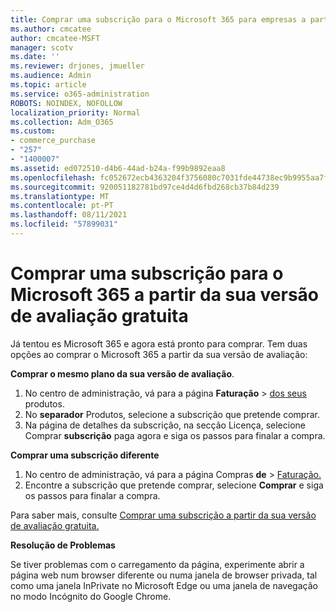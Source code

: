 ```yaml
---
title: Comprar uma subscrição para o Microsoft 365 para empresas a partir da sua versão de avaliação gratuita
ms.author: cmcatee
author: cmcatee-MSFT
manager: scotv
ms.date: ''
ms.reviewer: drjones, jmueller
ms.audience: Admin
ms.topic: article
ms.service: o365-administration
ROBOTS: NOINDEX, NOFOLLOW
localization_priority: Normal
ms.collection: Adm_O365
ms.custom:
- commerce_purchase
- "257"
- "1400007"
ms.assetid: ed072510-d4b6-44ad-b24a-f99b9892eaa8
ms.openlocfilehash: fc052672ecb4363204f3756080c7031fde44738ec9b9955aa7ffbe9b57d2603a
ms.sourcegitcommit: 920051182781bd97ce4d4d6fbd268cb37b84d239
ms.translationtype: MT
ms.contentlocale: pt-PT
ms.lasthandoff: 08/11/2021
ms.locfileid: "57899031"
---
```

# <a name="buy-a-subscription-to-microsoft-365-from-your-free-trial"></a>Comprar uma subscrição para o Microsoft 365 a partir da sua versão de avaliação gratuita

Já tentou es Microsoft 365 e agora está pronto para comprar. Tem duas opções ao comprar o Microsoft 365 a partir da sua versão de avaliação:
  
 **Comprar o mesmo plano da sua versão de avaliação**.
  
1. No centro de administração, vá para a página **Faturação** \> [dos seus](https://go.microsoft.com/fwlink/p/?linkid=842054) produtos.
2. No **separador** Produtos, selecione a subscrição que pretende comprar.
3. Na página de detalhes da  subscrição, na secção Licença, selecione Comprar **subscrição** paga agora e siga os passos para finalar a compra.
 
**Comprar uma subscrição diferente**
  
1. No centro de administração, vá para a página Compras **de** \> [Faturação.](https://go.microsoft.com/fwlink/p/?linkid=868433)
2. Encontre a subscrição que pretende comprar, selecione **Comprar** e siga os passos para finalar a compra.

Para saber mais, consulte [Comprar uma subscrição a partir da sua versão de avaliação gratuita.](https://docs.microsoft.com/microsoft-365/commerce/try-or-buy-microsoft-365#buy-a-subscription-from-your-free-trial)

**Resolução de Problemas**

Se tiver problemas com o carregamento da página, experimente abrir a página web num browser diferente ou numa janela de browser privada, tal como uma janela InPrivate no Microsoft Edge ou uma janela de navegação no modo Incógnito do Google Chrome.